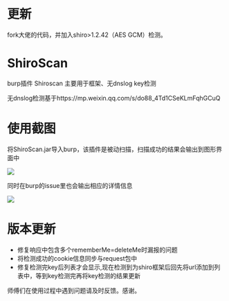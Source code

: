 # 更新
  fork大佬的代码，并加入shiro>1.2.42（AES GCM）检测。

# ShiroScan
burp插件 Shiroscan 主要用于框架、无dnslog key检测

无dnslog检测基于https://mp.weixin.qq.com/s/do88_4Td1CSeKLmFqhGCuQ

# 使用截图

将ShiroScan.jar导入burp，该插件是被动扫描，扫描成功的结果会输出到图形界面中

![](img/2020-08-06-13-23-13.png)

同时在burp的issue里也会输出相应的详情信息

![](img/2020-07-31-11-52-23.png)

# 版本更新

- 修复响应中包含多个rememberMe=deleteMe时漏报的问题
- 将检测成功的cookie信息同步与request包中
- 修复检测完key后列表才会显示,现在检测到为shiro框架后回先将url添加到列表中，等到key检测完再将key检测的结果更新


师傅们在使用过程中遇到问题请及时反馈。感谢。
